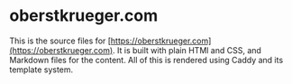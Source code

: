 # oberstkrueger.com

This is the source files for [https://oberstkrueger.com](https://oberstkrueger.com). It is built with plain HTMl and CSS, and Markdown files for the content. All of this is rendered using Caddy and its template system.

